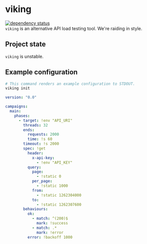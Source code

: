 # viking

[![dependency status](https://deps.rs/repo/github/replicadse/viking/status.svg)](https://deps.rs/repo/github/replicadse/viking)\
`viking` is an alternative API load testing tool. We're raiding in style.

## Project state

`viking` is unstable.

## Example configuration

```bash
# This command renders an example configuration to STDOUT.
viking init
```

```yaml
version: "0.0"

campaigns:
  main:
    phases:
      - target: !env "API_URI"
        threads: 32
        ends:
          requests: 2000
          time: !s 60
        timeout: !s 2000
        spec: !get
          header:
            x-api-key:
              - !env "API_KEY"
          query:
            page:
              - !static 0
            per_page:
              - !static 1000
            from:
              - !static 1262304000
            to:
              - !static 1262307600
        behaviours:
          ok:
            - match: ^(200)$
              mark: !success
            - match: .*
              mark: !error
          error: !backoff 1000

```
